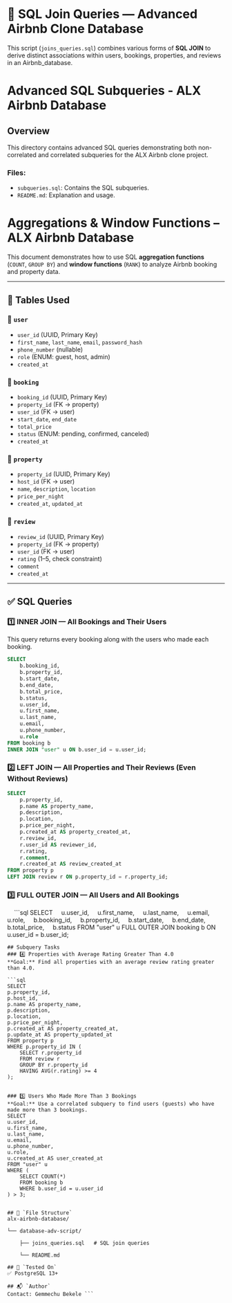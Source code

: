 # 📂 SQL Join Queries — Advanced Airbnb Clone Database

This script (`joins_queries.sql`) combines various forms of **SQL JOIN** to derive distinct associations within users, bookings, properties, and reviews in an Airbnb_database.

# Advanced SQL Subqueries - ALX Airbnb Database

## Overview

This directory contains advanced SQL queries demonstrating both non-correlated and correlated subqueries for the ALX Airbnb clone project.

### Files:
- `subqueries.sql`: Contains the SQL subqueries.
- `README.md`: Explanation and usage.

# Aggregations & Window Functions – ALX Airbnb Database

This document demonstrates how to use SQL **aggregation functions** (`COUNT`, `GROUP BY`) and **window functions** (`RANK`) to analyze Airbnb booking and property data.

---

## 📌 Tables Used

### 🔹 `user`

- `user_id` (UUID, Primary Key)
- `first_name`, `last_name`, `email`, `password_hash`
- `phone_number` (nullable)
- `role` (ENUM: guest, host, admin)
- `created_at`

### 🔹 `booking`

- `booking_id` (UUID, Primary Key)
- `property_id` (FK → property)
- `user_id` (FK → user)
- `start_date`, `end_date`
- `total_price`
- `status` (ENUM: pending, confirmed, canceled)
- `created_at`

### 🔹 `property`

- `property_id` (UUID, Primary Key)
- `host_id` (FK → user)
- `name`, `description`, `location`
- `price_per_night`
- `created_at`, `updated_at`

### 🔹 `review`

- `review_id` (UUID, Primary Key)
- `property_id` (FK → property)
- `user_id` (FK → user)
- `rating` (1–5, check constraint)
- `comment`
- `created_at`

---

## ✅ SQL Queries

### 1️⃣ INNER JOIN — All Bookings and Their Users

This query returns every booking along with the users who made each booking.

```sql
SELECT 
    b.booking_id,
    b.property_id,
    b.start_date,
    b.end_date,
    b.total_price,
    b.status,
    u.user_id,
    u.first_name,
    u.last_name,
    u.email,
    u.phone_number,
    u.role
FROM booking b
INNER JOIN "user" u ON b.user_id = u.user_id;
```

### 2️⃣ LEFT JOIN — All Properties and Their Reviews (Even Without Reviews)

```sql
SELECT 
    p.property_id,
    p.name AS property_name,
    p.description,
    p.location,
    p.price_per_night,
    p.created_at AS property_created_at,
    r.review_id,
    r.user_id AS reviewer_id,
    r.rating,
    r.comment,
    r.created_at AS review_created_at
FROM property p
LEFT JOIN review r ON p.property_id = r.property_id;
```

### 3️⃣ FULL OUTER JOIN — All Users and All Bookings
    
    ```sql
    SELECT
    u.user_id,
    u.first_name,
    u.last_name,
    u.email,
    u.role,
    b.booking_id,
    b.property_id,
    b.start_date,
    b.end_date,
    b.total_price,
    b.status
FROM "user" u
FULL OUTER JOIN booking b ON u.user_id = b.user_id;
```
## Subquery Tasks
### 4️⃣ Properties with Average Rating Greater Than 4.0
**Goal:** Find all properties with an average review rating greater than 4.0.

```sql
SELECT
p.property_id,
p.host_id,
p.name AS property_name,
p.description,
p.location,
p.price_per_night,
p.created_at AS property_created_at,
p.update_at AS property_updated_at
FROM property p
WHERE p.property_id IN (
    SELECT r.property_id
    FROM review r
    GROUP BY r.property_id
    HAVING AVG(r.rating) >= 4
);


### 5️⃣ Users Who Made More Than 3 Bookings
**Goal:** Use a correlated subquery to find users (guests) who have made more than 3 bookings.
SELECT
u.user_id,
u.first_name,
u.last_name,
u.email,
u.phone_number,
u.role,
u.created_at AS user_created_at
FROM "user" u
WHERE (
    SELECT COUNT(*)
    FROM booking b
    WHERE b.user_id = u.user_id
) > 3;


## 📂 `File Structure`
alx-airbnb-database/

└── database-adv-script/

    ├── joins_queries.sql   # SQL join queries

    └── README.md           

## 🧪 `Tested On`
✅ PostgreSQL 13+

## 📬 `Author`
Contact: Gemmechu Bekele ```